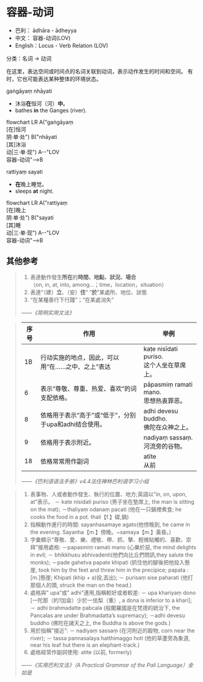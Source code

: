 # 容器-动词

* 巴利： ādhāra - ādheyya
* 中文： 容器-动词(LOV)
* English：Locus - Verb Relation (LOV)

分类：名词 → 动词

在这里，表达空间或时间点的名词关联到动词，表示动作发生的时间和空间。
有时，它也可能表达某种整体的环境状态。



gaṅgāyaṃ nhāyati
- 沐浴**在**恒河（河）**中**。
- bathes **in** the Ganges (river).

<div class="mermaid">
flowchart LR
A("gaṅgāyaṃ<br>[在]恒河<br>阴·单·处")
B("nhāyati<br>[其]沐浴<br>动|三·单·现")
A--"LOV<br>容器-动词"-->B
</div>

rattiyaṃ sayati 
- **在**晚上睡觉。
- sleeps **at** night.
<div class="mermaid">
flowchart LR
A("rattiyaṃ<br>[在]晚上<br>阴·单·处")
B("sayati<br>[其]睡<br>动|三·单·现")
A--"LOV<br>容器-动词"-->B
</div>

## 其他参考

>1. 表達動作發生**所在**的**時間、地點、狀況、場合**<br>（on, in, at, into, among…；time，location，situation）
>5. 表達“（建）**立**、（安）**住**” “**於**”某處所、地位、狀態
>7. “在某種善行下行踐”；“在某處消失”
>
>*——《简明实用文法》*

>|序号|作用|举例|
>|-|-|-|
>|1B|行动实施的地点，因此，可以用“在……之中、之上”表达|kaṭe nisīdati puriso.<br>这个人坐在草席上。|
>|6|表示“尊敬、尊重、热爱、喜欢”的词支配依格。|pāpasmiṃ ramati mano.<br>思想热衷罪恶。|
>|8|依格用于表示“高于”或“低于”，分别于upa和adhi结合使用。|adhi devesu buddho.<br>佛陀在众神之上。|
>|9|依格用于表示附近。|nadiyaṃ sassaṃ.<br>河流旁的谷物。|
>|18|依格常常用作副词|atīte<br>从前|
>
>*——《巴利语语法手册》v4.4法住禅林巴利语学习小组*

>1. 表事物、人或者動作發生、執行的位置、地方;英語以”in, on, upon, at”表示。 － kate nisidati puriso (男子坐在墊席上, the man is sitting on the mat); －thaliyaṃ odanaṃ pacati (他在一只鍋裡煮食; he cooks the food in a pot. thali【f.】碟,鍋)
>1. 指稱動作進行的時間: sayanhasamaye agato(他傍晚到, he came in the evening. Sayanha【m.】傍晚。~samaya【m.】黃昏。)
>1. 字彙顯示“尊敬、愛、樂、禮敬、帶、抓、擊、輕微貼觸的、喜歡、崇拜”接用處格: －papasmiṃ ramati mano (心樂於惡, the mind delights in evil; － bhikkhusu abhivadenti(他們向比丘們問訊,they salute the monks); －pade gahetva papate khipati (抓住他的腳後把他投入懸崖, took him by the feet and threw him in the precipice; papata : [m.]懸崖; Khipati (khip + a)投,丟出); － purisaṃ sise paharati (他打那個人的頭, struck the man on the head.)
>1. 處格與” upa”或” adhi”連用,指稱較好或者較差:  － upa khariyaṃ dono [一陀那（約1加侖）少於一佉梨（重）, a dona is inferior to a khari]; － adhi brahmadatte pabcala (般闍羅國是在梵德的統治下, the Pancalas are under Brahmadatta’s supremacy); －adhi devesu buddho (佛陀在諸天之上, the Buddha is above the gods.)
>10. 用於指稱”接近”: － nadiyaṃ sassaṃ (在河附近的穀物, corn near the river); － tassa pannasalaya hatthimaggo hoti (他的草蘆旁為象道, near his leaf hut there is an elephant-track.)
>19. 處格經常作副詞使用: atite (以前, formerly)
>
>*——《实用巴利文法》（A Practical Grammar of the Pali Language）金如是*